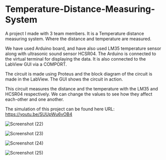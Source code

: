 # Temperature-Distance-Measuring-System

A project I made with 3 team members. It is a Temperature distance measuring system. Where the distance and temperature are measured.

We have used Arduino board, and have also used LM35 temperature sensor along with ultrasonic sound sensor HCSR04. The Arduino is connected to the virtual terminal for displaying the data. It is also connected to the LabView GUI via a COMPORT.

The circuit is made using Proteus and the block diagram of the circuit is made in the LabView. The GUI shows the circuit in action.

This circuit measures the distance and the temperature with the LM35 and HCSR04 respectively. We can change the values to see how they affect each-other and one another.

The simulation of this project can be found here URL: https://youtu.be/SUUpWu6vOB4

![Screenshot (22)](https://user-images.githubusercontent.com/75902819/204622978-10f5bad9-6ac9-41ca-b4b3-832ef155ee63.png)

![Screenshot (23)](https://user-images.githubusercontent.com/75902819/204623011-86eeb57e-6070-4d62-80f1-e75e0eca4ce8.png)

![Screenshot (24)](https://user-images.githubusercontent.com/75902819/204623027-7c0195ee-208e-4559-b739-31ab4bcb1dbf.png)

![Screenshot (25)](https://user-images.githubusercontent.com/75902819/204623052-654ff849-6f64-4bb7-b1eb-432c76d4674b.png)
